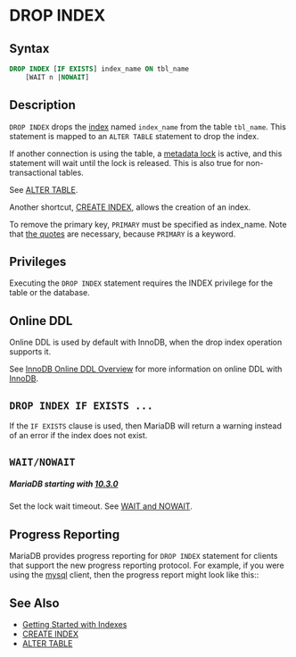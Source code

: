 # DROP INDEX

## Syntax

```sql
DROP INDEX [IF EXISTS] index_name ON tbl_name 
    [WAIT n |NOWAIT]
```

## Description

`DROP INDEX` drops the [index](/replication/optimization-and-tuning/optimization-and-indexes/) named `index_name` from the table `tbl_name`.
This statement is mapped to an `ALTER TABLE` statement to drop the
index.

If another connection is using the table, a [metadata lock](/sql-statements-structure/sql-statements/transactions/metadata-locking/) is active, and this statement will wait until the lock is released. This is also true for non-transactional tables.

See [ALTER TABLE](/sql-statements-structure/sql-statements/data-definition/alter/alter-table/).

Another shortcut, [CREATE INDEX](/sql-statements-structure/sql-statements/data-definition/create/create-index/), allows the creation of an index.

To remove the primary key, ``PRIMARY`` must be specified as index_name. Note that [the quotes](/sql-statements-structure/sql-language-structure/identifier-qualifiers/) are necessary, because `PRIMARY` is a keyword.

## Privileges

Executing the `DROP INDEX` statement requires the <a undefined>INDEX</a> privilege for the table or the database.

## Online DDL

Online DDL is used by default with InnoDB, when the drop index operation supports it.

See [InnoDB Online DDL Overview](/columns-storage-engines-and-plugins/storage-engines/innodb/innodb-online-ddl/innodb-online-ddl-overview/) for more information on online DDL with [InnoDB](/columns-storage-engines-and-plugins/storage-engines/innodb/).

## `DROP INDEX IF EXISTS ...`

If the `IF EXISTS` clause is used, then MariaDB will return a warning instead of an error if the index does not exist.

## `WAIT/NOWAIT`

##### MariaDB starting with [10.3.0](/kb/en/mariadb-1030-release-notes/)

Set the lock wait timeout. See [WAIT and NOWAIT](/sql-statements-structure/sql-statements/transactions/wait-and-nowait/).

## Progress Reporting

MariaDB provides progress reporting for `DROP INDEX` statement for clients
that support the new progress reporting protocol. For example, if you were using the [mysql](/clients-utilities/mysql-client/mysql-command-line-client/) client, then the progress report might look like this::

## See Also

- [Getting Started with Indexes](/replication/optimization-and-tuning/optimization-and-indexes/getting-started-with-indexes/)
- [CREATE INDEX](/sql-statements-structure/sql-statements/data-definition/create/create-index/)
- [ALTER TABLE](/sql-statements-structure/sql-statements/data-definition/alter/alter-table/)